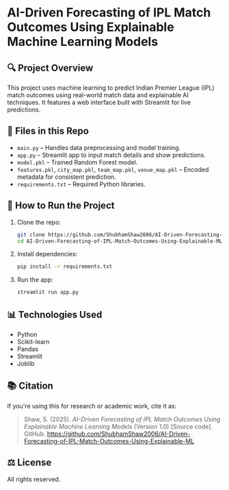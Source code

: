 # AI-Driven Forecasting of IPL Match Outcomes Using Explainable Machine Learning Models

## 🔍 Project Overview
This project uses machine learning to predict Indian Premier League (IPL) match outcomes using real-world match data and explainable AI techniques. It features a web interface built with Streamlit for live predictions.

## 📁 Files in this Repo
- `main.py` – Handles data preprocessing and model training.
- `app.py` – Streamlit app to input match details and show predictions.
- `model.pkl` – Trained Random Forest model.
- `features.pkl`, `city_map.pkl`, `team_map.pkl`, `venue_map.pkl` – Encoded metadata for consistent prediction.
- `requirements.txt` – Required Python libraries.

## 🚀 How to Run the Project
1. Clone the repo:
    ```bash
    git clone https://github.com/ShubhamShaw2006/AI-Driven-Forecasting-of-IPL-Match-Outcomes-Using-Explainable-ML.git
    cd AI-Driven-Forecasting-of-IPL-Match-Outcomes-Using-Explainable-ML
    ```

2. Install dependencies:
    ```bash
    pip install -r requirements.txt
    ```

3. Run the app:
    ```bash
    streamlit run app.py
    ```

## 📊 Technologies Used
- Python
- Scikit-learn
- Pandas
- Streamlit
- Joblib

## 📚 Citation
If you're using this for research or academic work, cite it as:

> Shaw, S. (2025). *AI-Driven Forecasting of IPL Match Outcomes Using Explainable Machine Learning Models* (Version 1.0) [Source code]. GitHub. https://github.com/ShubhamShaw2006/AI-Driven-Forecasting-of-IPL-Match-Outcomes-Using-Explainable-ML

## ⚖️ License
All rights reserved.
